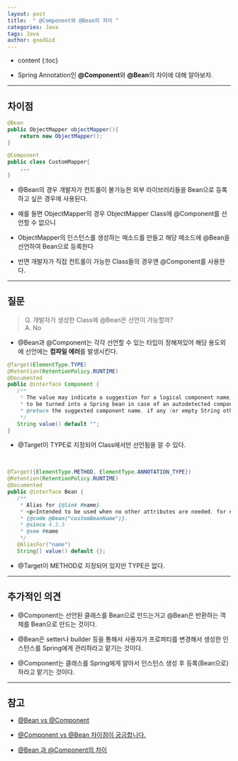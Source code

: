 ```yaml
---
layout: post
title:  " @Component와 @Bean의 차이 "
categories: Java
tags: Java
author: goodGid
---
```

* content
{:toc}

* Spring Annotation인 **@Component**와 **@Bean**의 차이에 대해 알아보자.






---

## 차이점

``` java
@Bean
public ObjectMapper objectMapper(){
    return new ObjectMapper();
}
```

``` java
@Component
public class CustomMapper{
    ...
}
```

* @Bean의 경우 개발자가 컨트롤이 불가능한 외부 라이브러리들을 Bean으로 등록하고 싶은 경우에 사용된다. 

* 예를 들면 ObjectMapper의 경우 ObjectMapper Class에 @Component를 선언할 수 없으니

* ObjectMapper의 인스턴스를 생성하는 메소드를 만들고 해당 메소드에 @Bean을 선언하여 Bean으로 등록한다

* 반면 개발자가 직접 컨트롤이 가능한 Class들의 경우엔 @Component를 사용한다.


---


## 질문

> Q. 개발자가 생성한 Class에 @Bean은 선언이 가능할까? <br> A. No

* @Bean과 @Component는 각각 선언할 수 있는 타입이 정해져있어 해당 용도외에 선언에는 **컴파일 에러**를 발생시킨다.



``` java
@Target(ElementType.TYPE)
@Retention(RetentionPolicy.RUNTIME)
@Documented
public @interface Component {
   /**
    * The value may indicate a suggestion for a logical component name,
    * to be turned into a Spring bean in case of an autodetected component.
    * @return the suggested component name, if any (or empty String otherwise)
    */
   String value() default "";
}
```
* @Target이 TYPE로 지정되어 Class에서만 선언됨을 알 수 있다.

<br>

``` java
@Target({ElementType.METHOD, ElementType.ANNOTATION_TYPE})
@Retention(RetentionPolicy.RUNTIME)
@Documented
public @interface Bean {
   /**
    * Alias for {@link #name}.
    * <p>Intended to be used when no other attributes are needed, for example:
    * {@code @Bean("customBeanName")}.
    * @since 4.3.3
    * @see #name
    */
   @AliasFor("name")
   String[] value() default {};
```
* @Target이 METHOD로 지정되어 있지만 TYPE은 없다.

---


## 추가적인 의견

* @Component는 선언된 클래스를 Bean으로 만드는거고 @Bean은 반환하는 객체를 Bean으로 만드는 것이다.

* @Bean은 setter나 builder 등을 통해서 사용자가 프로퍼티를 변경해서 생성한 인스턴스를 Spring에게 관리하라고 맡기는 것이다.

* @Component는 클래스를 Spring에게 알아서 인스턴스 생성 후 등록(Bean으로)하라고 맡기는 것이다.


---

## 참고

* [@Bean vs @Component](https://jojoldu.tistory.com/27)

* [@Component vs @Bean 차이점이 궁금합니다.](https://okky.kr/article/355942)

* [@Bean 과 @Component의 차이](https://effectivesquid.tistory.com/entry/Bean-%EA%B3%BC-Component%EC%9D%98-%EC%B0%A8%EC%9D%B4)
